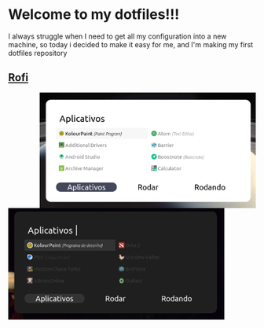 # Welcome to my dotfiles!!!

I always struggle when I need to get all my configuration into a new machine, so today i decided to make it easy for me, and I'm making my first dotfiles repository


## [Rofi](https://github.com/davatorium/rofi)

<img align="right"  width="440" max-height="240" src="https://raw.githubusercontent.com/Arthurcn96/dotfiles/master/.images/rofi.png" />

<img align="left"  width="440" max-height="240" src="https://raw.githubusercontent.com/Arthurcn96/dotfiles/master/.images/rofiDark.png" />
